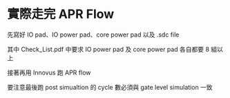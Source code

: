 # 實際走完 APR Flow

先寫好 IO pad、IO power pad、core power pad 以及 .sdc file

其中 Check_List.pdf 中要求 IO power pad 及 core power pad 各自都要 8 組以上

接著再用 Innovus 跑 APR flow

要注意最後跑 post simualtion 的 cycle 數必須與 gate level simulation 一致